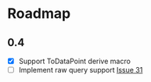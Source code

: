# Roadmap

## 0.4

- [x] Support ToDataPoint derive macro
- [ ] Implement raw query support [Issue 31](https://github.com/aprimadi/influxdb2/issues/31)
